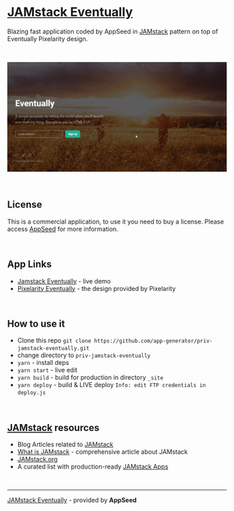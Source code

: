 # [JAMstack Eventually](https://appseed.us/apps/jamstack/jamstack-eventually-pixelarity)

Blazing fast application coded by AppSeed in [JAMstack](https://jamstack.org/) pattern on top of Eventually Pixelarity design.

<br />

![JAMstack Eventually - Gif animated intro.](https://github.com/app-generator/static/blob/master/products/jamstack-eventually-intro.gif?raw=true)

<br />

## License

This is a commercial application, to use it you need to buy a license. Please access [AppSeed](https://appseed.us/pricing) for more information.

<br />

## App Links

- [Jamstack Eventually](https://jamstack-eventually.appseed.us/) - live demo
- [Pixelarity Eventually](https://pixelarity.com/eventually) - the design provided by Pixelarity 

<br />

## How to use it

- Clone this repo `git clone https://github.com/app-generator/priv-jamstack-eventually.git`
- change directory to `priv-jamstack-eventually`
- `yarn` - install deps
- `yarn start` - live edit
- `yarn build` - build for production in directory `_site`
- `yarn deploy` - build & LIVE deploy `Info: edit FTP credentials in deploy.js `

<br />

## [JAMstack](https://jamstack.org/) resources

- Blog Articles related to [JAMstack](https://blog.appseed.us/tag/jamstack/)
- [What is JAMstack](https://blog.appseed.us/what-is-jamstack/) - comprehensive article about JAMstack
- [JAMstack.org](https://jamstack.org/)
- A curated list with production-ready [JAMstack Apps](https://appseed.us/apps/jamstack)

<br />

---
[JAMstack Eventually](https://appseed.us/apps/jamstack/jamstack-eventually-pixelarity) - provided by **AppSeed**
